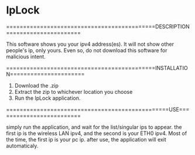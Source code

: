 # IpLock

============================================DESCRIPTION======================

This software shows you your ipv4 address(es).
It will not show other people's ip, only yours. Even so, do not download this software for malicious intent.

============================================INSTALLATION======================
1. Download the .zip
2. Extract the zip to whichever location you choose
3. Run the IpLock application.

================================================USE=========================

simply run the application, and wait for the list/singular ips to appear.
the first ip is the wireless LAN ipv4, and the second is your ETH0 ipv4.
Most of the time, the first ip is your pc ip.
after use, the application will exit automaticaly.
